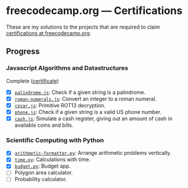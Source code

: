 # freecodecamp.org — Certifications

These are my solutions to the projects that are required to claim [certifications at freecodecamp.org](https://www.freecodecamp.org/fcc5d6cdc63-fa33-46e3-a5fe-58c51daa45cf).

## Progress

### Javascript Algorithms and Datastructures

Complete ([certificate](https://www.freecodecamp.org/certification/fcc5d6cdc63-fa33-46e3-a5fe-58c51daa45cf/javascript-algorithms-and-data-structures)) 

- [x] [`palindrome.js`](./js-dsa/palindrome.js): Check if a given string is a palindrome.
- [x] [`roman-numerals.js`](./js-dsa/roman-numerals.js): Convert an integer to a roman numeral.
- [x] [`cesar.js`](./js-dsa/cesar.js): Primitive ROT13 decryption.
- [x] [`phone.js`](./js-dsa/phone.js): Check if a given string is a valid US phone number.
- [x] [`cash.js`](./js-dsa/cash.js): Simulate a cash register, giving out an amount of cash in available coins and bills.

### Scientific Computing with Python

- [x] [`arithmetic-formatter.py`](./sci-py/arithmetic-formatter.py): Arrange arithmetic problems vertically.
- [x] [`time.py`](./sci-py/time.py): Calculations with time.
- [x] [`budget.py`](./sci-py/budget.py): Budget app.
- [ ] Polygon area calculator.
- [ ] Probability calculator.

